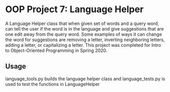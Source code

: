 # OOP Project 7: Language Helper
A Language Helper class that when given set of words and a query word, can tell the user if the word is in the language
and give suggestions that are one edit away from the query word. Some examples of ways it can change the word for suggestions are removing a letter,
inverting neighboring letters, adding a letter, or capitalizing a letter. This project was completed for Intro to Object-Oriented Programming in Spring 2020.

## Usage 
language_tools.py builds the language helper class and language_tests.py is used to test the functions in LanguageHelper
